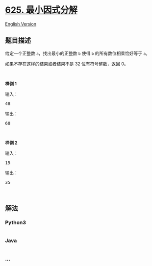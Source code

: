 # [625. 最小因式分解](https://leetcode-cn.com/problems/minimum-factorization)

[English Version](/solution/0600-0699/0625.Minimum%20Factorization/README_EN.md)

## 题目描述

<!-- 这里写题目描述 -->
<p>给定一个正整数 <code>a</code>，找出最小的正整数 <code>b</code> 使得 <code>b</code> 的所有数位相乘恰好等于 <code>a</code>。</p>

<p>如果不存在这样的结果或者结果不是 32 位有符号整数，返回 0。</p>

<p> </p>

<p><strong>样例 1</strong></p>

<p>输入：</p>

<pre>48 
</pre>

<p>输出：</p>

<pre>68</pre>

<p> </p>

<p><strong>样例 2</strong></p>

<p>输入：</p>

<pre>15
</pre>

<p>输出：</p>

<pre>35</pre>

<p> </p>

## 解法

<!-- 这里可写通用的实现逻辑 -->

<!-- tabs:start -->

### **Python3**

<!-- 这里可写当前语言的特殊实现逻辑 -->

```python

```

### **Java**

<!-- 这里可写当前语言的特殊实现逻辑 -->

```java

```

### **...**

```

```

<!-- tabs:end -->
